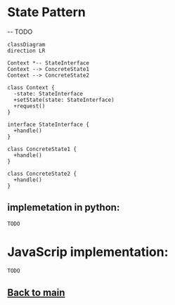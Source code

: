 # State Pattern
--
TODO
```mermaid
classDiagram
direction LR

Context *-- StateInterface
Context --> ConcreteState1
Context --> ConcreteState2

class Context {
  -state: StateInterface
  +setState(state: StateInterface)
  +request()
}

interface StateInterface {
  +handle()
}

class ConcreteState1 {
  +handle()
}

class ConcreteState2 {
  +handle()
}

```

## implemetation in python:
```python
TODO
```
# JavaScrip implementation:

```js
TODO
```

## [Back to main](../readme.md)